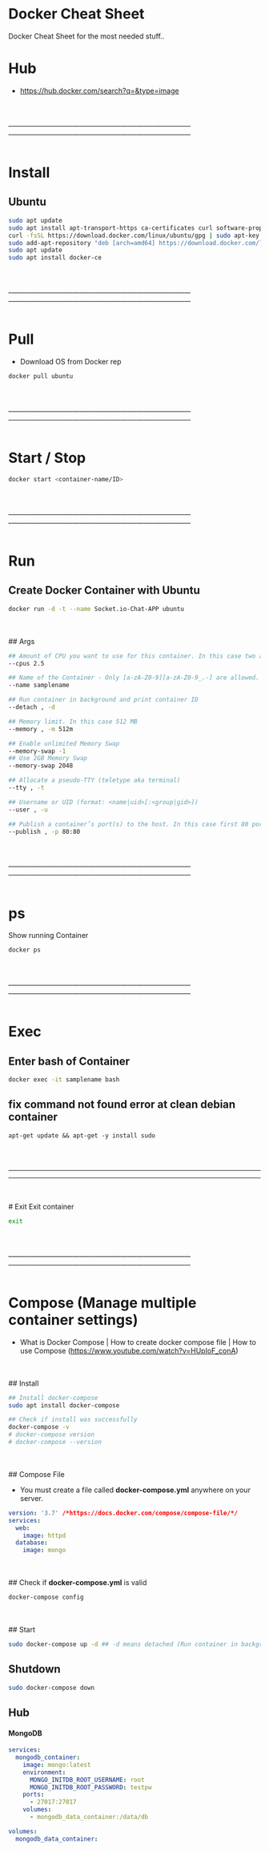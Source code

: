 # Docker Cheat Sheet
Docker Cheat Sheet for the most needed stuff..

# Hub
- https://hub.docker.com/search?q=&type=image



<br><br>_________________________________________________________
_________________________________________________________<br><br>

# Install

## Ubuntu
```bash
sudo apt update
sudo apt install apt-transport-https ca-certificates curl software-properties-common
curl -fsSL https://download.docker.com/linux/ubuntu/gpg | sudo apt-key add -
sudo add-apt-repository "deb [arch=amd64] https://download.docker.com/linux/ubuntu focal stable"
sudo apt update
sudo apt install docker-ce
```

<br><br>_________________________________________________________
_________________________________________________________<br><br>


# Pull
- Download OS from Docker rep
```bash
docker pull ubuntu
```

<br><br>_________________________________________________________
_________________________________________________________<br><br>

# Start / Stop
```bash
docker start <container-name/ID>
```

<br><br>_________________________________________________________
_________________________________________________________<br><br>

# Run

## Create Docker Container with Ubuntu
```bash
docker run -d -t --name Socket.io-Chat-APP ubuntu
```

<br><br>## Args
```bash
## Amount of CPU you want to use for this container. In this case two and a half CPU
--cpus 2.5

## Name of the Container - Only [a-zA-Z0-9][a-zA-Z0-9_.-] are allowed.
--name samplename

## Run container in background and print container ID
--detach , -d

## Memory limit. In this case 512 MB
--memory , -m 512m

## Enable unlimited Memory Swap
--memory-swap -1
## Use 2GB Memory Swap
--memory-swap 2048

## Allocate a pseudo-TTY (teletype aka terminal)
--tty , -t

## Username or UID (format: <name|uid>[:<group|gid>])
--user , -u

## Publish a container’s port(s) to the host. In this case first 80 port is from host and second 80 port is from docker container
--publish , -p 80:80
```

<br><br>_________________________________________________________
_________________________________________________________<br><br>


# ps
Show running Container
```bash
docker ps
```

<br><br>_________________________________________________________
_________________________________________________________<br><br>


# Exec

## Enter bash of Container
```bash
docker exec -it samplename bash
```

## fix command not found error at clean debian container
```
apt-get update && apt-get -y install sudo
```

<br><br>
_________________________________________________________
_________________________________________________________

<br><br># Exit
Exit container
```bash
exit
```


<br><br>_________________________________________________________
_________________________________________________________<br><br>


# Compose (Manage multiple container settings)
- What is Docker Compose | How to create docker compose file | How to use Compose (https://www.youtube.com/watch?v=HUpIoF_conA)



<br><br>## Install
```bash
## Install docker-compose
sudo apt install docker-compose

## Check if install was successfully
docker-compose -v
# docker-compose version
# docker-compose --version
```



<br><br>## Compose File
- You must create a file called **docker-compose.yml** anywhere on your server.

```yml
version: '3.7' /*https://docs.docker.com/compose/compose-file/*/
services:
  web:
    image: httpd
  database:
    image: mongo
```

<br><br>## Check if **docker-compose.yml** is valid
```bash
docker-compose config
```


<br><br>## Start
```bash
sudo docker-compose up -d ## -d means detached (Run container in background and print container ID)
```

## Shutdown
```bash
sudo docker-compose down
```


## Hub

#### MongoDB
```yml
services:
  mongodb_container:
    image: mongo:latest
    environment:
      MONGO_INITDB_ROOT_USERNAME: root
      MONGO_INITDB_ROOT_PASSWORD: testpw
    ports:
      - 27017:27017
    volumes:
      - mongodb_data_container:/data/db

volumes:
  mongodb_data_container:
```

